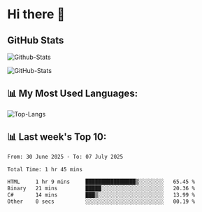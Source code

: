 # Hi there 👋

## GitHub Stats
![Github-Stats](https://github-readme-stats-sigma-five.vercel.app/api?username=ltorson&show_icons=true&theme=radical&count_private=true&show=reviews,discussions_started,discussions_answered,prs_merged,prs_merged_percentage)

![GitHub-Stats](https://github-readme-stats.vercel.app/api/wakatime?username=LeeTorson&theme=synthwave&size_weight=0.5&count_weight=0.5&title_color=36F9F6&langs_count=10&count_private=true)

## 📊 My Most Used Languages:
![Top-Langs](https://github-readme-stats-sigma-five.vercel.app/api/top-langs/?username=LTorson&layout=compact&langs_count=10)


## 📊 Last week's Top 10:
<!--START_SECTION:waka-->

```txt
From: 30 June 2025 - To: 07 July 2025

Total Time: 1 hr 45 mins

HTML     1 hr 9 mins     ████████████████▒░░░░░░░░   65.45 %
Binary   21 mins         █████░░░░░░░░░░░░░░░░░░░░   20.36 %
C#       14 mins         ███▒░░░░░░░░░░░░░░░░░░░░░   13.99 %
Other    0 secs          ░░░░░░░░░░░░░░░░░░░░░░░░░   00.19 %
```

<!--END_SECTION:waka-->
